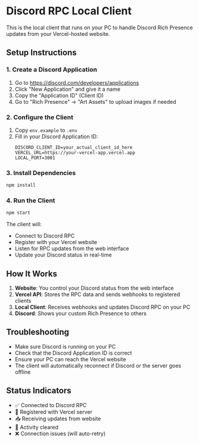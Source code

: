 # Discord RPC Local Client

This is the local client that runs on your PC to handle Discord Rich Presence updates from your Vercel-hosted website.

## Setup Instructions

### 1. Create a Discord Application

1. Go to https://discord.com/developers/applications
2. Click "New Application" and give it a name
3. Copy the "Application ID" (Client ID)
4. Go to "Rich Presence" → "Art Assets" to upload images if needed

### 2. Configure the Client

1. Copy `env.example` to `.env`
2. Fill in your Discord Application ID:
   ```
   DISCORD_CLIENT_ID=your_actual_client_id_here
   VERCEL_URL=https://your-vercel-app.vercel.app
   LOCAL_PORT=3001
   ```

### 3. Install Dependencies

```bash
npm install
```

### 4. Run the Client

```bash
npm start
```

The client will:
- Connect to Discord RPC
- Register with your Vercel website
- Listen for RPC updates from the web interface
- Update your Discord status in real-time

## How It Works

1. **Website**: You control your Discord status from the web interface
2. **Vercel API**: Stores the RPC data and sends webhooks to registered clients
3. **Local Client**: Receives webhooks and updates Discord RPC on your PC
4. **Discord**: Shows your custom Rich Presence to others

## Troubleshooting

- Make sure Discord is running on your PC
- Check that the Discord Application ID is correct
- Ensure your PC can reach the Vercel website
- The client will automatically reconnect if Discord or the server goes offline

## Status Indicators

- ✅ Connected to Discord RPC
- 📡 Registered with Vercel server
- 📥 Receiving updates from website
- 🧹 Activity cleared
- ❌ Connection issues (will auto-retry)
